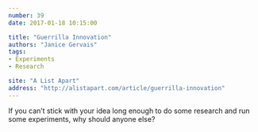 ```yaml
---
number: 39
date: 2017-01-18 10:15:00

title: "Guerrilla Innovation"
authors: "Janice Gervais"
tags:
- Experiments
- Research

site: "A List Apart"
address: "http://alistapart.com/article/guerrilla-innovation"
---
```


If you can’t stick with your idea long enough to do some research and run some experiments, why should anyone else?
